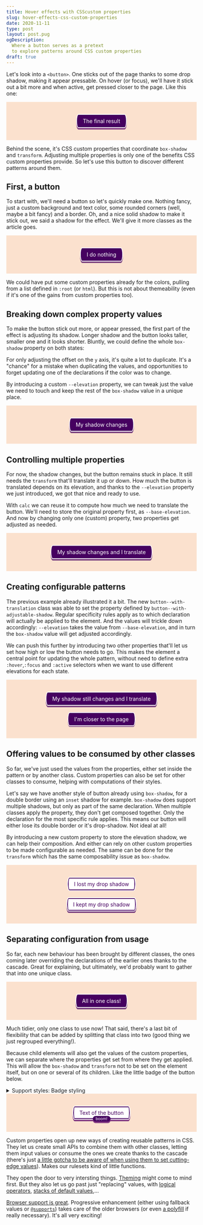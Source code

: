 ```yaml
---
title: Hover effects with CSScustom properties
slug: hover-effects-css-custom-properties
date: 2020-11-11
type: post
layout: post.pug
ogDescription:
  Where a button serves as a pretext
  to explore patterns around CSS custom properties
draft: true
---
```

<style class="d--none">
  .demo-content {
    background-color: #fbe1ce;
    padding: 2rem;
    text-align: center;
  }
</style>

Let's look into a `<button>`. One sticks out of the page thanks to some drop shadow, making it appear pressable. On hover (or focus), we'll have it stick out a bit more and when active, get pressed closer to the page. Like this one:

<div class="demo demo--shallow demo--centered">
  <div class="demo-content">
    <button class="button button--with-elevation button--with-elevation__elevate">
      The final result
    </button>
  </div>
</div>

Behind the scene, it's CSS custom properties that coordinate `box-shadow` and `transform`. Adjusting multiple properties is only one of the benefits CSS custom properties provide. So let's use this button to discover different patterns around them.

First, a button
---

To start with, we'll need a button so let's quickly make one. Nothing fancy, just a custom background and text color, some rounded corners (well, maybe a bit fancy) and a border. Oh, and a nice solid shadow to make it stick out, we said a shadow for the effect. We'll give it more classes as the article goes.

<style>
  /*
    Using a custom class to not hook
    onto all the buttons on this page
  */
  .button {
    font: inherit;
    border-radius: 0.375rem / 50% ;
    background: #460160;
    color: white;
    border: solid 0.125rem white;
    padding: 0.5rem 1rem;
    box-shadow: 0 0.25rem 0 RGBA(70, 1, 96, 0.7);
  }
</style>

<div class="demo demo--shallow demo--centered">
  <div class="demo-content">
    <button class="button">I do nothing</button>
  </div>
</div>

We could have put some custom properties already for the colors, pulling from a list defined in `:root` (or `html`). But this is not about themeability (even if it's one of the gains from custom properties too).

Breaking down complex property values
---

To make the button stick out more, or appear pressed, the first part of the effect is adjusting its shadow. Longer shadow and the button looks taller, smaller one and it looks shorter. Bluntly, we could define the whole `box-shadow` property on both states:

<style>
  .button--with-static-adjustable-shadows:hover,
  .button--with-static-adjustable-shadows:focus {
    box-shadow: 0 0.375rem 0 RGBA(70, 1, 96, 0.7);
  }

  .button--with-static-adjustable-shadows:active {
    box-shadow: 0 0.125rem 0 RGBA(70, 1, 96, 0.7);
  }
</style>

For only adjusting the offset on the `y` axis, it's quite a lot to duplicate. It's a "chance" for a mistake when duplicating the values, and opportunities to forget updating one of the declarations if the color was to change.

By introducing a custom `--elevation` property, we can tweak just the value we need to touch and keep the rest of the `box-shadow` value in a unique place.

<style>
  .button--with-adjustable-shadows {
    --elevation: 0.25rem;
    box-shadow: 0 var(--elevation) 0 RGBA(70, 1, 96, 0.7);
  }

  .button--with-adjustable-shadows:hover,
  .button--with-adjustable-shadows:focus {
    --elevation: 0.375rem;
  }

  .button--with-adjustable-shadows:active {
    --elevation: 0.125rem;
  }
</style>

<div class="demo demo--shallow demo--centered">
  <div class="demo-content">
    <button class="button button--with-adjustable-shadows">My shadow changes</button>
  </div>
</div>

Controlling multiple properties
---

For now, the shadow changes, but the button remains stuck in place. It still needs the `transform` that'll translate it up or down. How much the button is translated depends on its elevation, and thanks to the `--elevation` property we just introduced, we got that nice and ready to use.

With `calc` we can reuse it to compute how much we need to translate the button. We'll need to store the original property first, as `--base-elevation`. And now by changing only one (custom) property, two properties get adjusted as needed.

<style>
  .button--with-translation {
    --base-elevation: 0.25rem;
    --elevation: var(--base-elevation);
    transform: translateY(calc(var(--base-elevation) - var(--elevation)));
  }
</style>

<div class="demo demo--shallow demo--centered">
  <div class="demo-content">
    <button class="button button--with-adjustable-shadows button--with-translation">My shadow changes and I translate</button>
  </div>
</div>

Creating configurable patterns
---

The previous example already illustrated it a bit. The new `button--with-translation` class was able to set the property defined by `button--with-adjustable-shadow`. Regular specificity rules apply as to which declaration will actually be applied to the element. And the values will trickle down accordingly: `--elevation` takes the value from `--base-elevation`, and in turn the `box-shadow` value will get adjusted accordingly.

We can push this further by introducing two other properties that'll let us set how high or low the button needs to go. This makes the element a central point for updating the whole pattern, without need to define extra `:hover`,`:focus` and `:active` selectors when we want to use different elevations for each state.

<style>
  .button--configurable {
    --base-elevation: 0.25rem;
    --up-elevation: 0.375rem;
    --down-elevation: 0.125rem;
  }

  .button--configurable:hover,
  .button--configurable:focus {
    --elevation: var(--up-elevation);
  }

  .button--configurable:active {
    --elevation: var(--down-elevation);
  }

  .button--configurable-low {
    --base-elevation: 0.125rem;
    --up-elevation: 0.1875rem;
    --down-elevation: 0.0625rem;
  }
</style>

<div class="demo demo--shallow demo--centered">
  <div class="demo-content">
    <button class="button button--with-adjustable-shadows button--with-translation">My shadow still changes and I translate</button>
    <br><br>
    <button class="button button--with-adjustable-shadows button--with-translation button--configurable button--configurable-low">I'm closer to the page</button>
  </div>
</div>

Offering values to be consumed by other classes
---

So far, we've just used the values from the properties, either set inside the pattern or by another class. Custom properties can also be set for other classes to consume, helping with computations of their styles.

Let's say we have another style of button already using `box-shadow`, for a double border using an `inset` shadow for example. `box-shadow` does support multiple shadows, but only as part of the same declaration. When multiple classes apply the property, they don't get composed together. Only the declaration for the most specific rule applies. This means our button will either lose its double border or it's drop-shadow. Not ideal at all!

By introducing a new custom property to store the elevation shadow, we can help their composition. And either can rely on other custom properties to be made configurable as needed. The same can be done for the `transform` which has the same composability issue as `box-shadow`.

<style>
  .button--secondary {
    --shadow-inset: inset 0 0 0 0.125rem #460160;
    box-shadow: var(--shadow-inset);
    background: white;
    color: #460160;
  }

  .button--with-composable-shadow {
    --shadow-elevation: 0 var(--elevation) 0 RGBA(70, 1, 96, 0.7);
    box-shadow: var(--shadow-elevation);
  }

  .button--with-composable-transform {
    --transform-elevation: translateY(calc(var(--base-elevation) - var(--elevation)));
    transform: var(--transform-elevation);
  }

  .button--secondary.button--with-composable-shadow {
    box-shadow: var(--shadow-inset), var(--shadow-elevation);
  }
</style>

<div class="demo demo--shallow demo--centered">
  <div class="demo-content">
    <button class="button button--secondary button--with-adjustable-shadows button--with-translation">I lost my drop shadow</button>
    <br><br>
    <button class="button button--secondary button--with-adjustable-shadows button--with-composable-shadow button--with-composable-transform button--with-translation">
    I kept my drop shadow
    </button>
  </div>
</div>

Separating configuration from usage
---

So far, each new behaviour has been brought by different classes, the ones coming later overriding the declarations of the earlier ones thanks to the cascade. Great for explaining, but ultimately, we'd probably want to gather that into one unique class.

<style>
  .button--fancy {
    /*The configuration of the whole pattern*/
    --base-elevation: 0.25rem;
    --up-elevation: 0.375rem;
    --down-elevation: 0.125rem;

    /*The one property that'll end up tweaking both shadow and transform*/
    --elevation: var(--base-elevation);

    /*Variables to help composing the shadow and transform*/
    --shadow-elevation: 0 var(--elevation) 0 RGBA(70, 1, 96, 0.7);
    --transform-elevation: translateY(calc(var(--base-elevation) - var(--elevation)));

    /*The application through CSS properties*/
    box-shadow: var(--shadow-elevation);
    transform: var(--transform-elevation);
  }

  /*The changes of properties due to different states*/
  .button--fancy:hover,
  .button--fancy:focus {
    --elevation: var(--up-elevation);
  }

  .button--fancy:active {
    --elevation: var(--down-elevation);
  }

  /*Let's not forget our secondary button*/
  .button--secondary.button--fancy {
    box-shadow: var(--shadow-inset), var(--shadow-elevation);
  }
</style>

<div class="demo demo--shallow demo--centered">
  <div class="demo-content">
    <button class="button button--fancy">All in one class!</button>
  </div>
</div>

Much tidier, only one class to use now! That said, there's a last bit of flexibility that can be added by splitting that class into two (good thing we just regrouped everything!).

Because child elements will also get the values of the custom properties, we can separate where the properties get set from where they get applied. This will allow the `box-shadow` and `transform` not to be set on the element itself, but on one or several of its children. Like the little badge of the button below.

<style>
  .button--with-elevation {
    /*The configuration of the whole pattern*/
    --base-elevation: 0.25rem;
    --up-elevation: 0.375rem;
    --down-elevation: 0.125rem;

    /*The one property that'll end up tweaking both shadow and transform*/
    --elevation: var(--base-elevation);

    /*Variables to help composing the shadow and transform*/
    --shadow-elevation: 0 var(--elevation) 0 #853D84; /*Turned into a solid color to allow shadows to overlap*/
    --transform-elevation: translateY(calc(var(--base-elevation) - var(--elevation)));
  }

    /*The changes of properties due to different states*/
  .button--with-elevation:hover,
  .button--with-elevation:focus {
    --elevation: var(--up-elevation);
  }

  .button--with-elevation:active {
    --elevation: var(--down-elevation);
  }

  /*The trigger for actually lifting the button*/
  .button--with-elevation__elevate {
    box-shadow: var(--shadow-elevation);
    transform: var(--transform-elevation);
  }

  /*And let's not forget the composition with the secondary button*/
  .button--with-elevation__elevate.button--secondary {
    box-shadow: var(--shadow-inset), var(--shadow-elevation);
  }
</style>
<details class="column--expanded hljs">
  <summary class="code-like">Support styles: Badge styling</summary>

  <style>
.button--with-badge {
  position: relative;
}

.button--with-badge__badge {
  position: absolute;
  top: 100%;
  left: 0;
  right: 0;
  max-width: max-content;
  margin-left: auto;
  margin-right: auto;
  margin-top: -0.75em;
  font-size: 0.75em;
  padding: 0.125em 0.75em;
  background-color: #460160;
  color: white;
  border-radius: 9999px;
}
  </style>

</details>

<div class="demo demo--shallow demo--centered">
  <div class="demo-content">
    <button class="button button--with-badge button--secondary button--with-elevation button--with-elevation__elevate">
      <span>Text of the button</span>
      <span class="button--with-badge__badge button--with-elevation__elevate">boom!</span>
    </button>
  </div>
</div>

Custom properties open up new ways of creating reusable patterns in CSS. They let us create small APIs to combine them with other classes, letting them input values or consume the ones we create thanks to the cascade (there's just [a little gotcha to be aware of when using them to set cutting-edge values][css-custom-props-gotcha]). Makes our rulesets kind of little functions.

They open the door to very intersting things. [Theming][css-custom-props-theming] might come to mind first. But they also let us go past just "replacing" values, with [logical operators][css-custom-props-logical], [stacks of default values][css-custom-props-stacks],...

[Browser support is great][css-custom-props-browser-support]. Progressive enhancement (either using fallback values or [`@supports`][css-custom-props-support]) takes care of the older browsers (or even [a polyfill][css-custom-props-polyfill] if really necessary). It's all very exciting!

[css-custom-props-logical]: https://css-tricks.com/logical-operations-with-css-variables/
[css-custom-props-stacks]: https://css-tricks.com/using-custom-property-stacks-to-tame-the-cascade/
[css-custom-props-browser-support]: https://caniuse.com/css-variables
[css-custom-props-polyfill]: https://github.com/nuxodin/ie11CustomProperties
[css-custom-props-support]: https://stackoverflow.com/a/38012166
[css-custom-props-theming]: https://csswizardry.com/2016/10/pragmatic-practical-progressive-theming-with-custom-properties/
[css-custom-props-gotcha]: https://adactio.com/journal/16993
